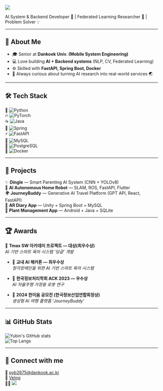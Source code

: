 <img src="https://capsule-render.vercel.app/api?type=waving&color=FFB6C1&height=180&section=header&text=🐰🍓 Hi there, I'm Yubin 🍓🐰&fontSize=40&fontColor=ffffff" />

  

AI System & Backend Developer 🌱 | Federated Learning Researcher 🧩 | Problem Solver 💡  

---

## 📝 About Me
- 🎓 Senior at **Dankook Univ. (Mobile System Engineering)**  
- 💻 Love building **AI + Backend systems** (NLP, CV, Federated Learning)  
- ⚙️ Skilled with **FastAPI, Spring Boot, Docker**  
- 🌸 Always curious about turning AI research into real-world services 🌏  

---

## 🛠 Tech Stack
🐍 ![Python](https://img.shields.io/badge/Python-3776AB?style=flat-square&logo=python&logoColor=white)  
🔥 ![PyTorch](https://img.shields.io/badge/PyTorch-EE4C2C?style=flat-square&logo=pytorch&logoColor=white)  
☕ ![Java](https://img.shields.io/badge/Java-ED8B00?style=flat-square&logo=java&logoColor=white)  
🌿 ![Spring](https://img.shields.io/badge/Spring-6DB33F?style=flat-square&logo=spring&logoColor=white)  
⚡ ![FastAPI](https://img.shields.io/badge/FastAPI-009688?style=flat-square&logo=fastapi&logoColor=white)  
🐬 ![MySQL](https://img.shields.io/badge/MySQL-4479A1?style=flat-square&logo=mysql&logoColor=white)  
🐘 ![PostgreSQL](https://img.shields.io/badge/Postgres-316192?style=flat-square&logo=postgresql&logoColor=white)  
🐳 ![Docker](https://img.shields.io/badge/Docker-2496ED?style=flat-square&logo=docker&logoColor=white)  

---

## 🚀 Projects
✨ **Dingle** — Smart Parenting AI System (CNN + YOLOv8)  
🤖 **AI Autonomous Home Robot** — SLAM, ROS, FastAPI, Flutter  
🌍 **JourneyBuddy** — Generative AI Travel Platform (GPT API, React, FastAPI)  
📔 **AR Diary App** — Unity + Spring Boot + MySQL  
🌱 **Plant Management App** — Android + Java + SQLite  

---

## 🏆 Awards
 🥇 **Tmax SW 아카데미 프로젝트 — 대상(최우수상)**  
  *AI 기반 스마트 육아 시스템 ‘딩글’ 개발*

- 🥇 **교내 AI 해커톤 — 최우수상**  
  *청각장애인을 위한 AI 기반 스마트 육아 시스템*

- 🏅 **한국정보처리학회 ACK 2023 — 우수상**  
  *AI 자율주행 가정용 로봇 연구*

- 🥉 **2024 한이음 공모전 (한국정보산업연합회장상)**  
  *생성형 AI 여행 플랫폼 ‘JourneyBuddy’*



---

## 📊 GitHub Stats
![Yubin's GitHub stats](https://github-readme-stats.vercel.app/api?username=yubin012&show_icons=true&theme=tokyonight)  
![Top Langs](https://github-readme-stats.vercel.app/api/top-langs/?username=yubin012&layout=compact&theme=tokyonight)  

---

## 🌸 Connect with me
📧 pyb2675@dankook.ac.kr  
🔗 [Velog](https://velog.io/@yubin012)  
🐰🍓 
<img src="https://capsule-render.vercel.app/api?type=waving&color=gradient&height=120&section=footer" />
